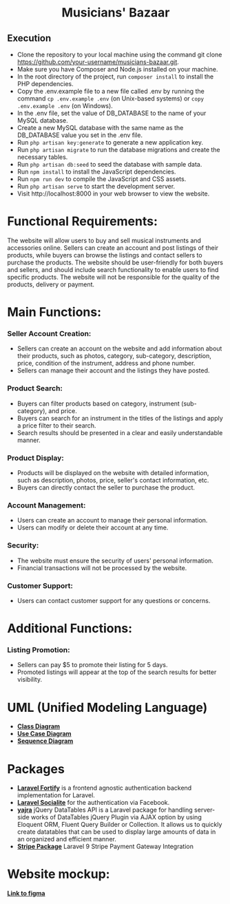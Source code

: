 <h1 align="center">Musicians' Bazaar</h1>

<!-- <p align="center">
<a href="https://github.com/laravel/framework/actions"><img src="https://github.com/laravel/framework/workflows/tests/badge.svg" alt="Build Status"></a>
<a href="https://packagist.org/packages/laravel/framework"><img src="https://img.shields.io/packagist/dt/laravel/framework" alt="Total Downloads"></a>
<a href="https://packagist.org/packages/laravel/framework"><img src="https://img.shields.io/packagist/v/laravel/framework" alt="Latest Stable Version"></a>
<a href="https://packagist.org/packages/laravel/framework"><img src="https://img.shields.io/packagist/l/laravel/framework" alt="License"></a>
</p> -->

## Execution

- Clone the repository to your local machine using the command git clone https://github.com/your-username/musicians-bazaar.git.
- Make sure you have Composer and Node.js installed on your machine.
- In the root directory of the project, run ```composer install``` to install the PHP dependencies.
- Copy the .env.example file to a new file called .env by running the command ```cp .env.example .env``` (on Unix-based systems) or ```copy .env.example .env``` (on Windows).
- In the .env file, set the value of DB_DATABASE to the name of your MySQL database.
- Create a new MySQL database with the same name as the DB_DATABASE value you set in the .env file.
- Run ```php artisan key:generate``` to generate a new application key.
- Run ```php artisan migrate``` to run the database migrations and create the necessary tables.
- Run ```php artisan db:seed``` to seed the database with sample data.
- Run ```npm install``` to install the JavaScript dependencies.
- Run ```npm run dev``` to compile the JavaScript and CSS assets.
- Run ```php artisan serve``` to start the development server.
- Visit http://localhost:8000 in your web browser to view the website.

## <h1>Functional Requirements:</h1>

The website will allow users to buy and sell musical instruments and accessories online. Sellers can create an account and post listings of their products, while buyers can browse the listings and contact sellers to purchase the products. The website should be user-friendly for both buyers and sellers, and should include search functionality to enable users to find specific products. The website will not be responsible for the quality of the products, delivery or payment.

## <h1>Main Functions:</h1>

### Seller Account Creation:
- Sellers can create an account on the website and add information about their products, such as photos, category, sub-category, description, price, condition of the instrument, address and phone number.
- Sellers can manage their account and the listings they have posted.
### Product Search:
- Buyers can filter products based on category, instrument (sub-category), and price.
- Buyers can search for an instrument in the titles of the listings and apply a price filter to their search.
- Search results should be presented in a clear and easily understandable manner.
### Product Display:
- Products will be displayed on the website with detailed information, such as description, photos, price, seller's contact information, etc.
- Buyers can directly contact the seller to purchase the product.
### Account Management:
- Users can create an account to manage their personal information.
- Users can modify or delete their account at any time.
### Security:
- The website must ensure the security of users' personal information.
- Financial transactions will not be processed by the website.
### Customer Support:
- Users can contact customer support for any questions or concerns.

## <h1>Additional Functions:</h1>

### Listing Promotion:
- Sellers can pay $5 to promote their listing for 5 days.
- Promoted listings will appear at the top of the search results for better visibility.

## <h1>UML (Unified Modeling Language)</h1>
- **[Class Diagram](https://lucid.app/lucidchart/6ef4d1cf-1fdf-4ed7-819a-cfc54d720348/edit?viewport_loc=-1038%2C-175%2C4231%2C2056%2C0_0&invitationId=inv_5b95bfa2-b4c3-4a02-95d5-6eb2b823d18d)**
- **[Use Case Diagram](https://lucid.app/lucidchart/658e1ba4-7d1f-4800-857b-1bd621eccd9f/edit?viewport_loc=-938%2C-224%2C4834%2C2349%2C0_0&invitationId=inv_e5a7e573-e666-49d2-93f1-e78b1deded7e)**
- **[Sequence Diagram](https://drive.google.com/file/d/1ZopqnWgd1p8douhbzMRuf7cekBGZ733K/view?usp=share_link)**

## <h1>Packages</h1>

- **[Laravel Fortify](https://laravel.com/docs/9.x/fortify)** is a frontend agnostic authentication backend implementation for Laravel.
- **[Laravel Socialite](https://laravel.com/docs/9.x/socialite)** for the authentication via Facebook.
- **[yajra](https://github.com/yajra/laravel-datatables)** jQuery DataTables API is a Laravel package for handling server-side works of DataTables jQuery Plugin via AJAX option by using Eloquent ORM, Fluent Query Builder or Collection. It allows us to quickly create datatables that can be used to display large amounts of data in an organized and efficient manner.
- **[Stripe Package](https://techsolutionstuff.com/post/laravel-9-stripe-payment-gateway-integration)** Laravel 9 Stripe Payment Gateway Integration


## <h1>Website mockup: </h1> **[Link to figma](https://www.figma.com/file/6omQcO7msBpAME1YLSz4no/Musicians'-Bazaar?node-id=0-1)**
